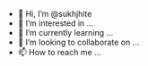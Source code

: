- 👋 Hi, I’m @sukhjhite
- 👀 I’m interested in ...
- 🌱 I’m currently learning ...
- 💞️ I’m looking to collaborate on ...
- 📫 How to reach me ...

<!---
sukhjhite/sukhjhite is a ✨ special ✨ repository because its `README.md` (this file) appears on your GitHub profile.
You can click the Preview link to take a look at your changes.
--->
